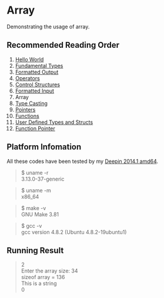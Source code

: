 # Array

Demonstrating the usage of array.

##	Recommended Reading Order

1.	[Hello World][hello]
2.	[Fundamental Types][types]
3.	[Formatted Output][wprintf]
4.	[Operators][operators]
5.	[Control Structures][ctrl]
6.	[Formatted Input][wscanf]
7.	Array
8.	[Type Casting][cast]
9.	[Pointers][ptr]
10.	[Functions][func]
11.	[User Defined Types and Structs][struct]
12.	[Function Pointer][fp]

##	Platform Infomation

All these codes have been tested by my [Deepin 2014.1 amd64][deepin].

>	$ uname -r  
>	3.13.0-37-generic

>	$ uname -m  
>	x86_64

>	$ make -v  
>	GNU Make 3.81

>	$ gcc -v  
>	gcc version 4.8.2 (Ubuntu 4.8.2-19ubuntu1) 

##	Running Result

> 2  
> Enter the array size: 34         
> sizeof array = 136  
> This is a string  
> 0  


[hello]:  https://github.com/Rholais/learn-c/tree/master/hello "learn-c/hello at master"
[types]:  https://github.com/Rholais/learn-c/tree/master/types "learn-c/types at master"
[wprintf]:  https://github.com/Rholais/learn-c/tree/master/wprintf "learn-c/wprintf at master"
[operators]:  https://github.com/Rholais/learn-c/tree/master/operators "learn-c/operators at master"
[ctrl]: https://github.com/Rholais/learn-c/tree/master/ctrl-structures "learn-c/ctrl-structures at master"
[wscanf]: https://github.com/Rholais/learn-c/tree/master/wscanf "learn-c/wscanf at master"
[array]:  https://github.com/Rholais/learn-c/tree/master/array "learn-c/array at master"
[cast]: https://github.com/Rholais/learn-c/tree/master/cast "learn-c/cast at master"
[ptr]: https://github.com/Rholais/learn-c/tree/master/ptr "learn-c/ptr at master"
[func]: https://github.com/Rholais/learn-c/tree/master/func "learn-c/func at master"
[struct]: https://github.com/Rholais/learn-c/tree/master/struct "learn-c/struct at master"
[fp]: https://github.com/Rholais/learn-c/tree/master/fp "learn-c/fp at master"

[deepin]: http://cdimage.linuxdeepin.com/releases/2014.1/deepin_2014.1_amd64.iso "deepin_2014.1_amd64.iso"

